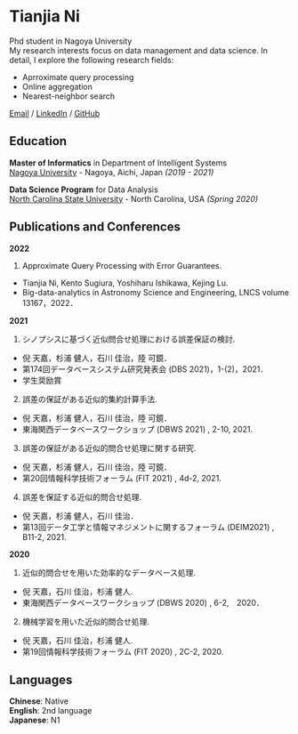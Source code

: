 # Tianjia Ni 

Phd student in Nagoya University <br>
My research interests focus on data management and data science. In detail, I explore the following research fields:<br>
* Aprroximate query processing
* Online aggregation
* Nearest-neighbor search

[Email](mailto:ni@db.is.i.nagoya-u.ac.jp)  / [LinkedIn](https://www.linkedin.com/in/tianjia-ni-2131141a0/) / [GitHub](https://github.com/aalex12321/)



## Education

**Master of Informatics** in Department of Intelligent Systems<br>
[Nagoya University](https://en.nagoya-u.ac.jp/) - Nagoya, Aichi, Japan _(2019 - 2021)_

**Data Science Program** for Data Analysis<br>
[North Carolina State University](https://www.ncsu.edu/) - North Carolina, USA _(Spring 2020)_

## Publications and Conferences
**2022**<br>
1. Approximate Query Processing with Error Guarantees. <br>
* Tianjia Ni, Kento Sugiura, Yoshiharu Ishikawa, Kejing Lu. 
* Big-data-analytics in Astronomy Science and Engineering, LNCS volume 13167，2022．

**2021**<br>
1. シノプシスに基づく近似問合せ処理における誤差保証の検討. <br>
* 倪 天嘉，杉浦 健人，石川 佳治，陸 可鏡．
* 第174回データベースシステム研究発表会 (DBS 2021)，1-(2)，2021．
* 学生奨励賞

2. 誤差の保証がある近似的集約計算手法. <br>
* 倪 天嘉，杉浦 健人，石川 佳治，陸 可鏡．
* 東海関西データベースワークショップ (DBWS 2021) , 2-10, 2021.

3. 誤差の保証がある近似的問合せ処理に関する研究. <br>
* 倪 天嘉，杉浦 健人，石川 佳治，陸 可鏡．
* 第20回情報科学技術フォーラム (FIT 2021) , 4d-2, 2021.

4. 誤差を保証する近似的問合せ処理. <br>
* 倪 天嘉，杉浦 健人，石川 佳治．
* 第13回データ工学と情報マネジメントに関するフォーラム (DEIM2021) , B11-2, 2021. 

**2020**<br>
1. 近似的問合せを用いた効率的なデータベース処理. <br>
* 倪 天嘉，石川 佳治，杉浦 健人. 
* 東海関西データベースワークショップ (DBWS 2020) , 6-2,　2020．

2. 機械学習を用いた近似的問合せ処理. <br>
* 倪 天嘉，石川 佳治，杉浦 健人. 
* 第19回情報科学技術フォーラム (FIT 2020) , 2C-2, 2020.

## Languages
**Chinese**: Native <br>
**English**: 2nd language <br>
**Japanese**: N1 
<br><br>
